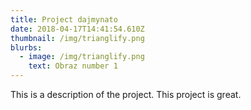```yaml
---
title: Project dajmynato
date: 2018-04-17T14:41:54.610Z
thumbnail: /img/trianglify.png
blurbs:
  - image: /img/trianglify.png
    text: Obraz number 1
---
```

This is a description of the project. This project is great.
